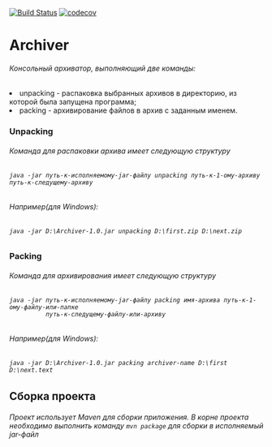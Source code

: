 [![Build Status](https://travis-ci.org/ValentinKalinin1989/Archiver.svg?branch=master)](https://travis-ci.org/ValentinKalinin1989/Archiver)
[![codecov](https://codecov.io/gh/ValentinKalinin1989/Archiver/branch/master/graph/badge.svg)](https://codecov.io/gh/ValentinKalinin1989/Archiver)
<h1>Archiver</h1>
    <h6>Консольный  архиватор, выполняющий две команды:</h6>
        <li> unpacking - распаковка выбранных архивов в директорию, из которой была запущена программа;
        <li> packing - архивирование файлов в архив с заданным именем.        
    <h3>Unpacking</h3>
        <h6>Команда для распаковки архива имеет следующую структуру</h6>
        <h6><code>java -jar путь-к-исполняемому-jar-файлу unpacking путь-к-1-ому-архиву путь-к-следущему-архиву</code></h6>
        <h6>Например(для Windows):</h6>
        <h6><code>java -jar D:\Archiver-1.0.jar unpacking D:\first.zip D:\next.zip</code></h6>    
    <h3>Packing</h3>
         <h6>Команда для архивирования имеет следующую структуру</h6>
         <h6><code>java -jar путь-к-исполняемому-jar-файлу packing имя-архива путь-к-1-ому-файлу-или-папке
          путь-к-следущему-файлу-или-архиву</code></h6>
         <h6>Например(для Windows):</h6>
         <h6><code>java -jar D:\Archiver-1.0.jar packing archiver-name D:\first D:\next.text</code></h6>
        
<h2>Сборка проекта</h2>
    <h6>Проект использует Maven для сборки приложения. В корне проекта  необходимо выполнить
    команду <code>mvn package</code> для сборки в исполняемый jar-файл</h6>